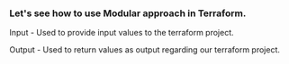### Let's see how to use Modular approach in Terraform.

Input - Used to provide input values to the terraform project.

Output - Used to return values as output regarding our terraform project.
